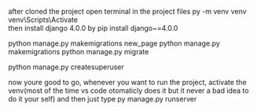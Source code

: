 after cloned the project
open terminal in the project files
py -m venv venv
venv\Scripts\Activate      
then install django 4.0.0 by pip install django~=4.0.0

python manage.py makemigrations new_page
python manage.py makemigrations
python manage.py migrate 

python manage.py createsuperuser

now youre good to go, whenever you want to run the project, activate the venv(most of the time vs code otomaticly does it but it never a bad idea to do it your self)
and then just type py manage.py runserver
